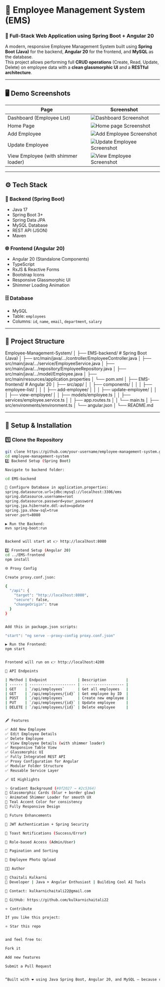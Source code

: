 # 💼 Employee Management System (EMS)

### 🔹 Full-Stack Web Application using Spring Boot + Angular 20

A modern, responsive Employee Management System built using **Spring Boot (Java)** for the backend, **Angular 20** for the frontend, and **MySQL** as the database.  
This project allows performing full **CRUD operations** (Create, Read, Update, Delete) on employee data with a **clean glassmorphic UI** and a **RESTful architecture**.

---

## 🖥️ Demo Screenshots

| Page | Screenshot |
|------|-------------|
| Dashboard (Employee List) | ![Dashboard Screenshot](assets/screenshots/dashboard.png) |
| Home Page   | ![Home page Screenshot](assets/screenshots/.png) |
| Add Employee | ![Add Employee Screenshot](assets/screenshots/add-employee.png) |
| Update Employee | ![Update Employee Screenshot](assets/screenshots/update-employee.png) |
| View Employee (with shimmer loader) | ![View Employee Screenshot](assets/screenshots/view-employee.png) |

---

## ⚙️ Tech Stack

### 🧠 Backend (Spring Boot)
- Java 17  
- Spring Boot 3+  
- Spring Data JPA  
- MySQL Database  
- REST API (JSON)  
- Maven  

### 🌐 Frontend (Angular 20)
- Angular 20 (Standalone Components)  
- TypeScript  
- RxJS & Reactive Forms  
- Bootstrap Icons  
- Responsive Glassmorphic UI  
- Shimmer Loading Animation  

### 🗄️ Database
- MySQL  
- Table: `employees`  
- Columns: `id`, `name`, `email`, `department`, `salary`  

---

## 🧩 Project Structure
Employee-Management-System/
│
├── EMS-backend/ # Spring Boot (Java)
│ ├── src/main/java/.../controller/EmployeeController.java
│ ├── src/main/java/.../service/EmployeeService.java
│ ├── src/main/java/.../repository/EmployeeRepository.java
│ ├── src/main/java/.../model/Employee.java
│ ├── src/main/resources/application.properties
│ └── pom.xml
│
├── EMS-frontend/ # Angular 20
│ ├── src/app/
│ │ ├── components/
│ │ │ ├── employee-list/
│ │ │ ├── add-employee/
│ │ │ ├── update-employee/
│ │ │ ├── view-employee/
│ │ ├── models/employee.ts
│ │ ├── services/employee.service.ts
│ │ ├── app.routes.ts
│ │ └── main.ts
│ ├── src/environments/environment.ts
│ └── angular.json
│
└── README.md

---

## 🚀 Setup & Installation

### 1️⃣ Clone the Repository
```bash
git clone https://github.com/your-username/employee-management-system.git
cd employee-management-system
2️⃣ Backend Setup (Spring Boot)

Navigate to backend folder:

cd EMS-backend

🧰 Configure Database in application.properties:
spring.datasource.url=jdbc:mysql://localhost:3306/ems
spring.datasource.username=root
spring.datasource.password=your_password
spring.jpa.hibernate.ddl-auto=update
spring.jpa.show-sql=true
server.port=8080

▶️ Run the Backend:
mvn spring-boot:run


Backend will start at 👉 http://localhost:8080

3️⃣ Frontend Setup (Angular 20)
cd ../EMS-frontend
npm install

🌐 Proxy Config

Create proxy.conf.json:

{
  "/api": {
    "target": "http://localhost:8080",
    "secure": false,
    "changeOrigin": true
  }
}


Add this in package.json scripts:

"start": "ng serve --proxy-config proxy.conf.json"

▶️ Run the Frontend:
npm start


Frontend will run on 👉 http://localhost:4200

🧠 API Endpoints

| Method | Endpoint              | Description         |
| ------ | --------------------- | ------------------- |
| GET    | `/api/employees`      | Get all employees   |
| GET    | `/api/employees/{id}` | Get employee by ID  |
| POST   | `/api/employees`      | Create new employee |
| PUT    | `/api/employees/{id}` | Update employee     |
| DELETE | `/api/employees/{id}` | Delete employee     |


🖋️ Features

✅ Add New Employee
✅ Edit Employee Details
✅ Delete Employee
✅ View Employee Details (with shimmer loader)
✅ Responsive Table View
✅ Glassmorphic UI
✅ Fully Integrated REST API
✅ Proxy Configuration for Angular
✅ Modular Folder Structure
✅ Reusable Service Layer

🪄 UI Highlights

✨ Gradient Background (#0f2027 → #2c5364)
🧊 Glassmorphic Cards (blur + border glow)
💡 Animated Shimmer Loader for smooth UX
💙 Teal Accent Color for consistency
📱 Fully Responsive Design

🔐 Future Enhancements

🔸 JWT Authentication + Spring Security

🔸 Toast Notifications (Success/Error)

🔸 Role-based Access (Admin/User)

🔸 Pagination and Sorting

🔸 Employee Photo Upload

🧑‍💻 Author

👤 Chaitali Kulkarni
💬 Developer | Java + Angular Enthusiast | Building Cool AI Tools

📧 Contact: kulkarnichaitali22@gmail.com

🐙 GitHub: https://github.com/kulkarnichaitali22

⭐ Contribute

If you like this project:

⭐ Star this repo


and feel free to:

Fork it

Add new features

Submit a Pull Request


“Built with ❤️ using Java Spring Boot, Angular 20, and MySQL — because clean code and design go hand in hand.”

